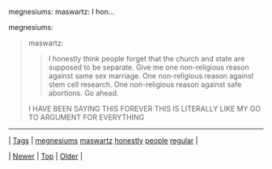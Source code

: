 <!--
title: megnesiums
date: 2020-06-28T15:27:00.275Z
tags: megnesiums, maswartz, honestly, people, regular
-->


megnesiums: maswartz: I hon...

<p>megnesiums:</p>

<blockquote>
<p>maswartz:</p>
<blockquote>
<p>I honestly think people forget that the church and state are supposed to be separate. Give me one non-religious reason against same sex marriage. One non-religious reason against stem cell research. One non-religious reason against safe abortions. Go ahead.</p>
</blockquote>
<p>I HAVE BEEN SAYING THIS FOREVER THIS IS LITERALLY LIKE MY GO TO ARGUMENT FOR EVERYTHING</p>
</blockquote>

<!--BOTTOM-POST-NAVIGATION-->
---

| [Tags](tags.md) | [megnesiums](tag-megnesiums.md) [maswartz](tag-maswartz.md) [honestly](tag-honestly.md) [people](tag-people.md) [regular](tag-regular.md) |

| [Newer](80669902225.md) | [Top](index.md) | [Older](80670268259.md) |
